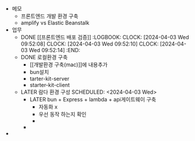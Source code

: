 - 메모
	- 프론트엔드 개발 환경 구축
	- amplify vs Elastic Beanstalk
- 업무
	- DONE [[프론트엔드 배포 검증]]
	  :LOGBOOK:
	  CLOCK: [2024-04-03 Wed 09:52:08]
	  CLOCK: [2024-04-03 Wed 09:52:10]
	  CLOCK: [2024-04-03 Wed 09:52:14]
	  :END:
	- DONE 로컬환경 구축
		- [[개발환경 구축(mac)]]에 내용추가
		- bun설치
		- tarter-kit-server
		- starter-kit-client
	- LATER 람다 환경 구성
	  SCHEDULED: <2024-04-03 Wed>
		- LATER bun + Express + lambda + api게이트웨이 구축
			- 자동화 x
			- 우선 동작 하는지 확인
			-
		-
-